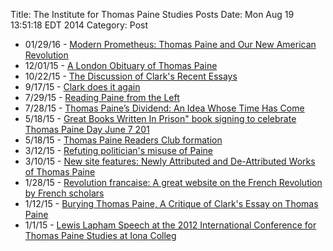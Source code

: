 Title: The Institute for Thomas Paine Studies Posts
Date: Mon Aug  19 13:51:18 EDT 2014
Category: Post

<div class="starred">

<ul>

<li> 01/29/16 - <a href="https://www.laprogressive.com/thomas-paine-common-sense/">Modern Prometheus: Thomas Paine and Our New American Revolution</a></li>

<li> 12/01/15 - <a href="/a-london-obituary-of-thomas-paine.html">A London Obituary of Thomas Paine</a></li>

<li> 10/22/15 - <a href="/the-discussion-of-clarks-recent-essays.html">The Discussion of Clark's Recent Essays</a></li>

<li> 9/17/15 - <a href="/clark-does-it-again.html ">Clark does it again</a></li>

<li> 7/29/15 - <a href="https://www.academia.edu/11621399/Reading_Paine_from_the_Left">Reading Paine from the Left</a></li>

<li> 7/28/15 - <a href="http://www.theglobalist.com/thomas-paine-dividend-an-idea-whose-time-has-come/">Thomas Paine’s Dividend: An Idea Whose Time Has Come</a></li>

<li> 5/18/15 - <a href="/great-books-written-in-prison-book-signing-to-celebrate-thomas-paine-day.html">Great Books Written In Prison" book signing to celebrate Thomas Paine Day June 7 201</a></li>

<li> 5/18/15 - <a href="/thomas-paine-readers-club.html">Thomas Paine Readers Club formation</a></li>

<li> 3/12/15 - <a href="http://www.politifact.com/virginia/statements/2015/mar/09/rick-perry/rick-perry-errs-tying-patriotism-quote-thomas-pain/">Refuting politician's misuse of Paine</a></li>

<li> 3/10/15 - <a href="/newly-attributed-and-de-attributed-works-of-thomas-paine.html">New site features: Newly Attributed and De-Attributed Works of Thomas Paine</a></li>
</li>
<li> 1/28/15 - <a href="http://revolution-francaise.net/">Revolution francaise: A great website on the French Revolution by French scholars</a></li>

<li> 1/12/15 - <a href="/aboutpaine/burying-thomas-paine.html">Burying Thomas Paine, A Critique of Clark's Essay on Thomas Paine</a></li>

<li> 1/1/15 - <a href="/aboutpaine/lewis-lapham-speech.html">Lewis Lapham Speech at the 2012 International Conference for Thomas Paine Studies at Iona Colleg</a></li>

</ul>


</div>
